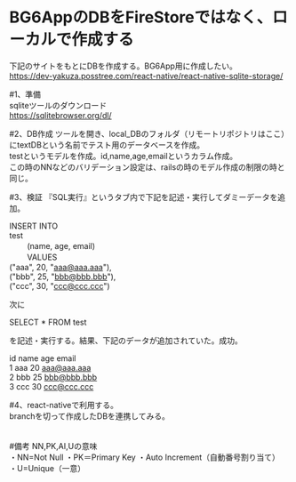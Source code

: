 # BG6AppのDBをFireStoreではなく、ローカルで作成する

下記のサイトをもとにDBを作成する。BG6App用に作成したい。</br>
https://dev-yakuza.posstree.com/react-native/react-native-sqlite-storage/</br>

#1、準備</br>
sqliteツールのダウンロード　　</br>
https://sqlitebrowser.org/dl/</br>

#2、DB作成
ツールを開き、local_DBのフォルダ（リモートリポジトリはここ）にtextDBという名前でテスト用のデータベースを作成。</br>
testというモデルを作成。id,name,age,emailというカラム作成。</br>
この時のNNなどのバリデーション設定は、railsの時のモデル作成の制限の時と同じ。</br>

#3、検証
『SQL実行』というタブ内で下記を記述・実行してダミーデータを追加。</br>

INSERT INTO</br>
	test</br>　　
	(name, age, email)</br>　　
VALUES</br>
	("aaa",  20, "aaa@aaa.aaa"),</br>
	("bbb",  25, "bbb@bbb.bbb"),</br>
	("ccc",  30, "ccc@ccc.ccc")</br>

次に</br>

  SELECT * FROM test</br>

 を記述・実行する。結果、下記のデータが追加されていた。成功。</br>

id name age email</br>
1	 aaa	20	aaa@aaa.aaa</br>
2	 bbb	25	bbb@bbb.bbb</br>
3	 ccc	30	ccc@ccc.ccc</br>

#4、react-nativeで利用する。</br>
branchを切って作成したDBを連携してみる。</br>　　

#備考
NN,PK,AI,Uの意味</br>
・NN=Not Null
・PK＝Primary Key
・Auto Increment（自動番号割り当て）
・U=Unique（一意）
